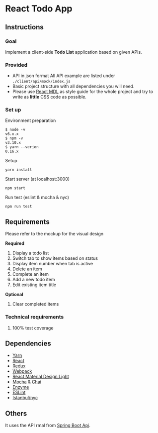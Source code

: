 # React Todo App

## Instructions

### Goal
Implement a client-side **Todo List** application based on given APIs.

### Provided

- API in json format
  All API example are listed under `./client/api/mock/index.js`
- Basic project structure with all dependencies you will need.
- Please use [React MDL](https://react-mdl.github.io/react-mdl/) as style guide for the whole project and try to write as **little** CSS code as possible.

### Set up

Environment preparation
```
$ node -v
v6.x.x
$ npm -v
v3.10.x
$ yarn --verion
0.16.x
```

Setup

```
yarn install
```

Start server (at localhost:3000)

```
npm start
```

Run test (eslint & mocha & nyc)
```
npm run test
```

## Requirements

Please refer to the mockup for the visual design

**Required**

1. Display a todo list
1. Switch tab to show items based on status
1. Display item number when tab is active
1. Delete an item
1. Complete an item
1. Add a new todo item
1. Edit existing item title

**Optional**

1. Clear completed items

### Technical requirements

1. 100% test coverage

## Dependencies

- [Yarn](https://yarnpkg.com/)
- [React](https://facebook.github.io/react/)
- [Redux](http://redux.js.org/docs/introduction/)
- [Webpack](https://webpack.github.io/)
- [React Material Design Light](https://react-mdl.github.io/react-mdl/)
- [Mocha](https://mochajs.org/) & [Chai](http://chaijs.com/)
- [Enzyme](https://github.com/airbnb/enzyme)
- [ESLint](http://eslint.org/)
- [Istanbul/nyc](https://github.com/istanbuljs/nyc)

## Others
It uses the API rmal from [Spring Boot Api](https://github.com/silverjava/rest-api-springboot).


